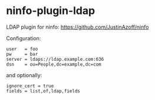 ninfo-plugin-ldap
=================

LDAP plugin for ninfo: https://github.com/JustinAzoff/ninfo


Configuration:

```[plugin:ldap]
user   = foo
pw     = bar
server = ldaps://ldap.example.com:636
dsn    = ou=People,dc=example,dc=com
```

and optionally:
```
ignore_cert = true
fields = list,of,ldap,fields
```